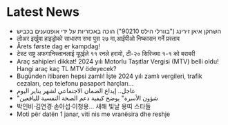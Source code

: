# Latest News
-  השחקן איאן זירינג ("בוורלי הילס 90210") הוכה באכזריות על ידי אופנוענים בכביש
-  लोअर इर्खुवा हाइड्रोको साधारण सभा पुस २७ मा,आईपीओ निष्कासन गर्ने प्रस्ताव
-  Årets første dag er kampdag!
-  टेस्ट राष्ट्र अफगानिस्तानलाई यूएईले ११ रनले हरायो, टी-२० सिरिजमा १-१ को बराबरी
-  Araç sahipleri dikkat! 2024 yılı Motorlu Taşıtlar Vergisi (MTV) belli oldu! Hangi araç kaç TL MTV ödeyecek?
-  Bugünden itibaren hepsi zamlı! İşte 2024 yılı zamlı vergileri, trafik cezaları, cep telefonu pasaport harçları...
-  عاجل.. إيداع الضمان الاجتماعي لشهر يناير اليوم
-  "شؤون الأسرة" يوضح كيفية دعم الصحة النفسية لليافعين
-  박인비·김연경·손아섭·이청용… 새해 빛날 용띠 스타들
-  Moti për datën 1 janar, viti nis me vranësira dhe reshje
